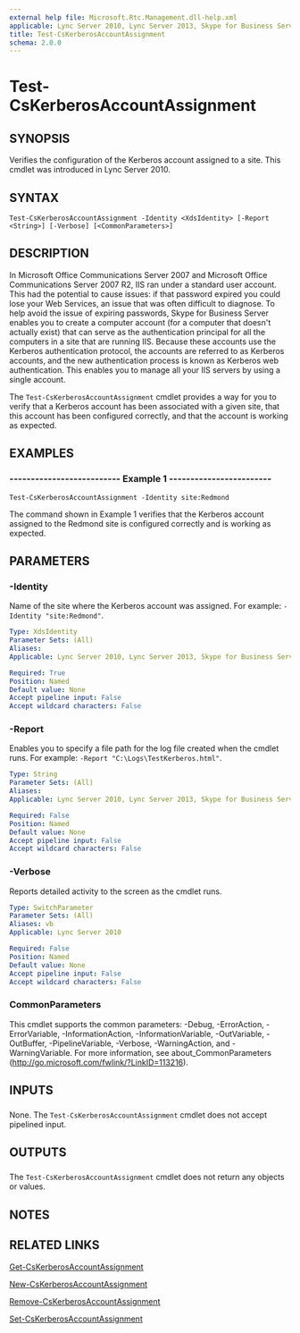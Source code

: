 ```yaml
---
external help file: Microsoft.Rtc.Management.dll-help.xml
applicable: Lync Server 2010, Lync Server 2013, Skype for Business Server 2015, Skype for Business Server 2019
title: Test-CsKerberosAccountAssignment
schema: 2.0.0
---
```


# Test-CsKerberosAccountAssignment

## SYNOPSIS
Verifies the configuration of the Kerberos account assigned to a site.
This cmdlet was introduced in Lync Server 2010.


## SYNTAX

```
Test-CsKerberosAccountAssignment -Identity <XdsIdentity> [-Report <String>] [-Verbose] [<CommonParameters>]
```

## DESCRIPTION
In Microsoft Office Communications Server 2007 and Microsoft Office Communications Server 2007 R2, IIS ran under a standard user account.
This had the potential to cause issues: if that password expired you could lose your Web Services, an issue that was often difficult to diagnose.
To help avoid the issue of expiring passwords, Skype for Business Server enables you to create a computer account (for a computer that doesn't actually exist) that can serve as the authentication principal for all the computers in a site that are running IIS.
Because these accounts use the Kerberos authentication protocol, the accounts are referred to as Kerberos accounts, and the new authentication process is known as Kerberos web authentication.
This enables you to manage all your IIS servers by using a single account.

The `Test-CsKerberosAccountAssignment` cmdlet provides a way for you to verify that a Kerberos account has been associated with a given site, that this account has been configured correctly, and that the account is working as expected.


## EXAMPLES

### -------------------------- Example 1 ------------------------
```
Test-CsKerberosAccountAssignment -Identity site:Redmond
```

The command shown in Example 1 verifies that the Kerberos account assigned to the Redmond site is configured correctly and is working as expected.


## PARAMETERS

### -Identity
Name of the site where the Kerberos account was assigned.
For example: `-Identity "site:Redmond"`.

```yaml
Type: XdsIdentity
Parameter Sets: (All)
Aliases: 
Applicable: Lync Server 2010, Lync Server 2013, Skype for Business Server 2015, Skype for Business Server 2019

Required: True
Position: Named
Default value: None
Accept pipeline input: False
Accept wildcard characters: False
```

### -Report
Enables you to specify a file path for the log file created when the cmdlet runs.
For example: `-Report "C:\Logs\TestKerberos.html"`.

```yaml
Type: String
Parameter Sets: (All)
Aliases: 
Applicable: Lync Server 2010, Lync Server 2013, Skype for Business Server 2015, Skype for Business Server 2019

Required: False
Position: Named
Default value: None
Accept pipeline input: False
Accept wildcard characters: False
```

### -Verbose
Reports detailed activity to the screen as the cmdlet runs.

```yaml
Type: SwitchParameter
Parameter Sets: (All)
Aliases: vb
Applicable: Lync Server 2010

Required: False
Position: Named
Default value: None
Accept pipeline input: False
Accept wildcard characters: False
```

### CommonParameters
This cmdlet supports the common parameters: -Debug, -ErrorAction, -ErrorVariable, -InformationAction, -InformationVariable, -OutVariable, -OutBuffer, -PipelineVariable, -Verbose, -WarningAction, and -WarningVariable. For more information, see about_CommonParameters (http://go.microsoft.com/fwlink/?LinkID=113216).

## INPUTS

###  
None.
The `Test-CsKerberosAccountAssignment` cmdlet does not accept pipelined input.

## OUTPUTS

###  
The `Test-CsKerberosAccountAssignment` cmdlet does not return any objects or values.

## NOTES

## RELATED LINKS

[Get-CsKerberosAccountAssignment](Get-CsKerberosAccountAssignment.md)

[New-CsKerberosAccountAssignment](New-CsKerberosAccountAssignment.md)

[Remove-CsKerberosAccountAssignment](Remove-CsKerberosAccountAssignment.md)

[Set-CsKerberosAccountAssignment](Set-CsKerberosAccountAssignment.md)


